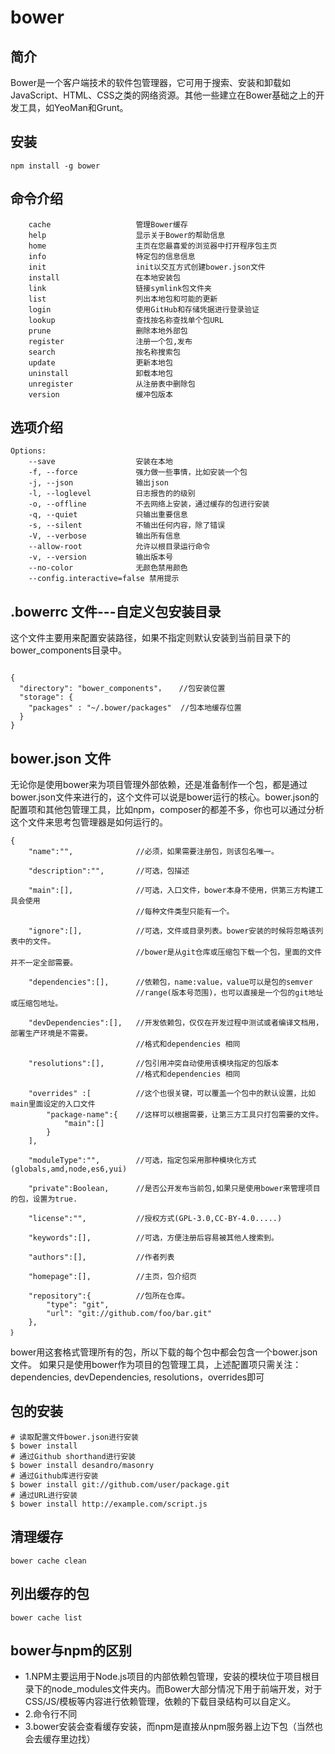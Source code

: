 # bower
## 简介
Bower是一个客户端技术的软件包管理器，它可用于搜索、安装和卸载如JavaScript、HTML、CSS之类的网络资源。其他一些建立在Bower基础之上的开发工具，如YeoMan和Grunt。

## 安装

```
npm install -g bower
```

## 命令介绍

```
    cache                   管理Bower缓存
    help                    显示关于Bower的帮助信息
    home                    主页在您最喜爱的浏览器中打开程序包主页
    info                    特定包的信息信息
    init                    init以交互方式创建bower.json文件
    install                 在本地安装包
    link                    链接symlink包文件夹
    list                    列出本地包和可能的更新
    login                   使用GitHub和存储凭据进行登录验证
    lookup                  查找按名称查找单个包URL
    prune                   删除本地外部包
    register                注册一个包,发布
    search                  按名称搜索包
    update                  更新本地包
    uninstall               卸载本地包
    unregister              从注册表中删除包
    version                 缓冲包版本
```
## 选项介绍
```
Options:
    --save                  安装在本地
    -f, --force             强力做一些事情，比如安装一个包
    -j, --json              输出json
    -l, --loglevel          日志报告的的级别
    -o, --offline           不去网络上安装，通过缓存的包进行安装
    -q, --quiet             只输出重要信息
    -s, --silent            不输出任何内容，除了错误
    -V, --verbose           输出所有信息
    --allow-root            允许以根目录运行命令
    -v, --version           输出版本号
    --no-color              无颜色禁用颜色
    --config.interactive=false 禁用提示
```
## .bowerrc 文件---自定义包安装目录

这个文件主要用来配置安装路径，如果不指定则默认安装到当前目录下的bower_components目录中。
```

{
  "directory": "bower_components"，   //包安装位置
  "storage": {
    "packages" : "~/.bower/packages"  //包本地缓存位置
  }
}
```
## bower.json 文件
无论你是使用bower来为项目管理外部依赖，还是准备制作一个包，都是通过bower.json文件来进行的，这个文件可以说是bower运行的核心。bower.json的配置项和其他包管理工具，比如npm，composer的都差不多，你也可以通过分析这个文件来思考包管理器是如何运行的。

```
{
    "name":"",              //必须，如果需要注册包，则该包名唯一。
    
    "description":"",       //可选，包描述
    
    "main":[],              //可选，入口文件，bower本身不使用，供第三方构建工具会使用
                            //每种文件类型只能有一个。
    
    "ignore":[],            //可选，文件或目录列表。bower安装的时候将忽略该列表中的文件。
                            //bower是从git仓库或压缩包下载一个包，里面的文件并不一定全部需要。
    
    "dependencies":[],      //依赖包，name:value，value可以是包的semver       
                            //range(版本号范围)，也可以直接是一个包的git地址或压缩包地址。
                            
    "devDependencies":[],   //开发依赖包，仅仅在开发过程中测试或者编译文档用，部署生产环境是不需要。
                            //格式和dependencies 相同
                            
    "resolutions":[],       //包引用冲突自动使用该模块指定的包版本
                            //格式和dependencies 相同
                            
    "overrides" :[          //这个也很关键，可以覆盖一个包中的默认设置，比如main里面设定的入口文件
        "package-name":{    //这样可以根据需要，让第三方工具只打包需要的文件。
            "main":[]
        }
    ],
                            
    "moduleType":"",        //可选，指定包采用那种模块化方式(globals,amd,node,es6,yui)
    
    "private":Boolean,      //是否公开发布当前包,如果只是使用bower来管理项目的包，设置为true.
    
    "license":"",           //授权方式(GPL-3.0,CC-BY-4.0.....)
    
    "keywords":[],          //可选，方便注册后容易被其他人搜索到。
    
    "authors":[],           //作者列表
    
    "homepage":[],          //主页，包介绍页
    
    "repository":{          //包所在仓库。
        "type": "git",
        "url": "git://github.com/foo/bar.git"
    },
｝
```
bower用这套格式管理所有的包，所以下载的每个包中都会包含一个bower.json文件。
如果只是使用bower作为项目的包管理工具，上述配置项只需关注：dependencies, devDependencies, resolutions，overrides即可

## 包的安装

```
# 读取配置文件bower.json进行安装
$ bower install
# 通过Github shorthand进行安装
$ bower install desandro/masonry
# 通过Github库进行安装
$ bower install git://github.com/user/package.git
# 通过URL进行安装
$ bower install http://example.com/script.js
```
## 清理缓存

```
bower cache clean
```
## 列出缓存的包
```
bower cache list
```
## bower与npm的区别

- 1.NPM主要运用于Node.js项目的内部依赖包管理，安装的模块位于项目根目录下的node_modules文件夹内。而Bower大部分情况下用于前端开发，对于CSS/JS/模板等内容进行依赖管理，依赖的下载目录结构可以自定义。
- 2.命令行不同
- 3.bower安装会查看缓存安装，而npm是直接从npm服务器上边下包（当然也会去缓存里边找）
